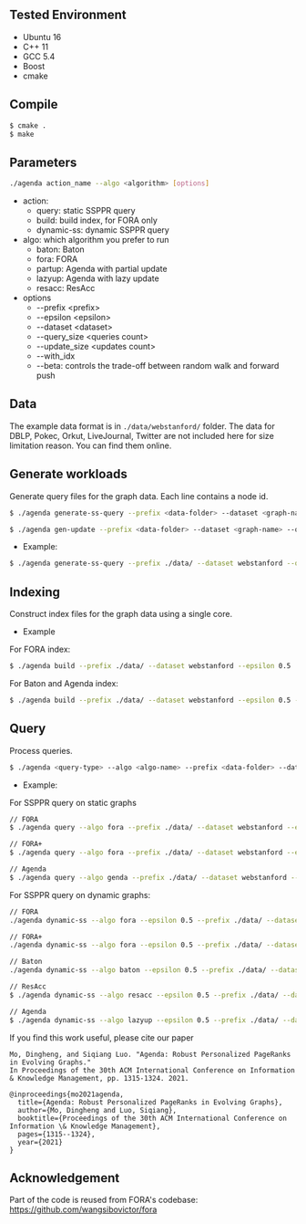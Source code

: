 ## Tested Environment
- Ubuntu 16
- C++ 11
- GCC 5.4
- Boost
- cmake

## Compile
```sh
$ cmake .
$ make
```

## Parameters
```sh
./agenda action_name --algo <algorithm> [options]
```
- action:
    - query: static SSPPR query
    - build: build index, for FORA only
    - dynamic-ss: dynamic SSPPR  query
- algo: which algorithm you prefer to run
    - baton: Baton
    - fora: FORA
    - partup: Agenda with partial update
    - lazyup: Agenda with lazy update
    - resacc: ResAcc
- options
    - --prefix \<prefix\>
    - --epsilon \<epsilon\>
    - --dataset \<dataset\>
    - --query_size \<queries count\>
    - --update_size \<updates count\>
    - --with_idx
    - --beta: controls the trade-off between random walk and forward push



## Data
The example data format is in `./data/webstanford/` folder. The data for DBLP, Pokec, Orkut, LiveJournal, Twitter are not included here for size limitation reason. You can find them online.

## Generate workloads
Generate query files for the graph data. Each line contains a node id.

```sh
$ ./agenda generate-ss-query --prefix <data-folder> --dataset <graph-name> --query_size <query count>
```

```sh
$ ./agenda gen-update --prefix <data-folder> --dataset <graph-name> --query_size <query count>
```

- Example:

```sh
$ ./agenda generate-ss-query --prefix ./data/ --dataset webstanford --query_size 1000
```

## Indexing
Construct index files for the graph data using a single core.

- Example

For FORA index:
```sh
$ ./agenda build --prefix ./data/ --dataset webstanford --epsilon 0.5
```
For Baton and Agenda index:
```sh
$ ./agenda build --prefix ./data/ --dataset webstanford --epsilon 0.5 --baton
```

## Query
Process queries.

```sh
$ ./agenda <query-type> --algo <algo-name> --prefix <data-folder> --dataset <graph-name> --result_dir <output-folder> --epsilon <relative error> --query_size <query count> --update_size<update count> [--with-idx --exact]
```

- Example:

For SSPPR query on static graphs

```sh
// FORA
$ ./agenda query --algo fora --prefix ./data/ --dataset webstanford --epsilon 0.5 --query_size 200

// FORA+
$ ./agenda query --algo fora --prefix ./data/ --dataset webstanford --epsilon 0.5 --query_size 200 --with_idx

// Agenda 
$ ./agenda query --algo genda --prefix ./data/ --dataset webstanford --epsilon 0.5 --query_size 200 --with_idx
```

For SSPPR query on dynamic graphs:
```sh
// FORA
./agenda dynamic-ss --algo fora --epsilon 0.5 --prefix ./data/ --dataset webstanford --query_size 200 --update_size 200  --with_idx

// FORA+
./agenda dynamic-ss --algo fora --epsilon 0.5 --prefix ./data/ --dataset webstanford --query_size 200 --update_size 200 

// Baton
./agenda dynamic-ss --algo baton --epsilon 0.5 --prefix ./data/ --dataset webstanford --query_size 200 --update_size 200 --with_idx

// ResAcc
$ ./agenda dynamic-ss --algo resacc --epsilon 0.5 --prefix ./data/ --dataset webstanford --query_size 200 --update_size 200 --with_idx

// Agenda
$ ./agenda dynamic-ss --algo lazyup --epsilon 0.5 --prefix ./data/ --dataset webstanford --query_size 200 --update_size 200 --with_idx
```

If you find this work useful, please cite our paper
```
Mo, Dingheng, and Siqiang Luo. "Agenda: Robust Personalized PageRanks in Evolving Graphs." 
In Proceedings of the 30th ACM International Conference on Information 
& Knowledge Management, pp. 1315-1324. 2021.
```

```
@inproceedings{mo2021agenda,
  title={Agenda: Robust Personalized PageRanks in Evolving Graphs},
  author={Mo, Dingheng and Luo, Siqiang},
  booktitle={Proceedings of the 30th ACM International Conference on Information \& Knowledge Management},
  pages={1315--1324},
  year={2021}
}
```

## Acknowledgement 
Part of the code is reused from FORA's codebase: https://github.com/wangsibovictor/fora
